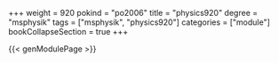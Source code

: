 +++
weight = 920
pokind = "po2006"
title = "physics920"
degree = "msphysik"
tags = ["msphysik", "physics920"]
categories = ["module"]
bookCollapseSection = true
+++

{{< genModulePage >}}
